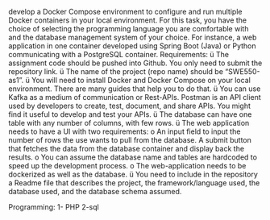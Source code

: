 develop a Docker Compose environment to configure and 
run multiple Docker containers in your local environment. For this task, you have the 
choice of selecting the programming language you are comfortable with and the database 
management system of your choice. For instance, a web application in one container 
developed using Spring Boot (Java) or Python communicating with a PostgreSQL 
container.
Requirements: 
ü The assignment code should be pushed into Github. You only need to submit the 
repository link. 
ü The name of the project (repo name) should be “SWE550-as1”. 
ü You will need to install Docker and Docker Compose on your local environment. 
There are many guides that help you to do that.
ü You can use Kafka as a medium of communication or Rest-APIs. Postman is an 
API client used by developers to create, test, document, and share APIs. You 
might find it useful to develop and test your APIs. 
ü The database can have one table with any number of columns, with few rows. 
ü The web application needs to have a UI with two requirements: 
o An input field to input the number of rows the use wants to pull from the 
database. A submit button that fetches the data from the database container
and display back the results.
o You can assume the database name and tables are hardcoded to speed up 
the development process. 
o The web-application needs to be dockerized as well as the database. 
ü You need to include in the repository a Readme file that describes the project, the 
framework/language used, the database used, and the database schema assumed. 

Programming:
1- PHP
2-sql
